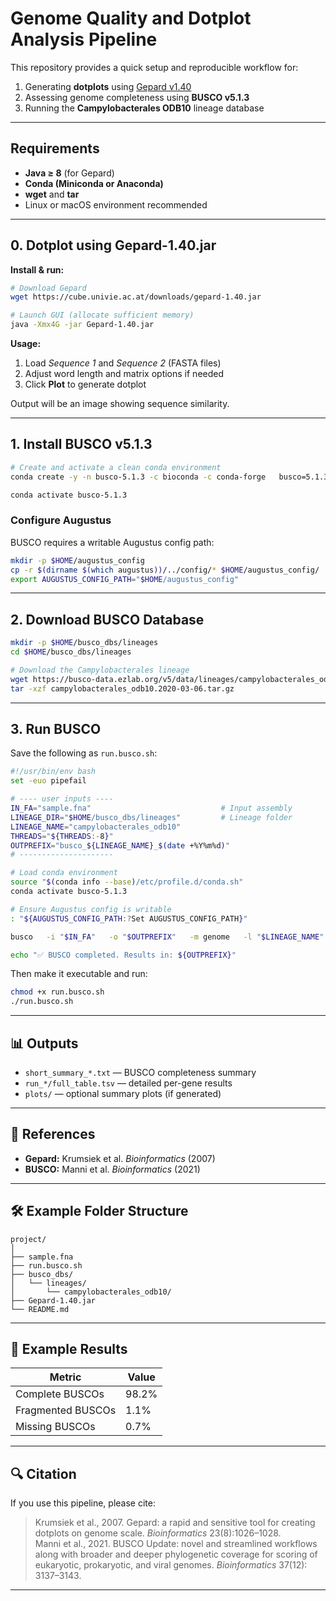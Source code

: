 # Genome Quality and Dotplot Analysis Pipeline

This repository provides a quick setup and reproducible workflow for:
1. Generating **dotplots** using [Gepard v1.40](https://cube.univie.ac.at/gepard)
2. Assessing genome completeness using **BUSCO v5.1.3**
3. Running the **Campylobacterales ODB10** lineage database

---

## Requirements

- **Java ≥ 8** (for Gepard)
- **Conda (Miniconda or Anaconda)**
- **wget** and **tar**
- Linux or macOS environment recommended

---

## 0. Dotplot using Gepard-1.40.jar

**Install & run:**

```bash
# Download Gepard
wget https://cube.univie.ac.at/downloads/gepard-1.40.jar

# Launch GUI (allocate sufficient memory)
java -Xmx4G -jar Gepard-1.40.jar
```

**Usage:**
1. Load *Sequence 1* and *Sequence 2* (FASTA files)
2. Adjust word length and matrix options if needed
3. Click **Plot** to generate dotplot

Output will be an image showing sequence similarity.

---

## 1. Install BUSCO v5.1.3

```bash
# Create and activate a clean conda environment
conda create -y -n busco-5.1.3 -c bioconda -c conda-forge   busco=5.1.3 augustus hmmer blast prodigal

conda activate busco-5.1.3
```

### Configure Augustus

BUSCO requires a writable Augustus config path:

```bash
mkdir -p $HOME/augustus_config
cp -r $(dirname $(which augustus))/../config/* $HOME/augustus_config/
export AUGUSTUS_CONFIG_PATH="$HOME/augustus_config"
```

---

## 2. Download BUSCO Database

```bash
mkdir -p $HOME/busco_dbs/lineages
cd $HOME/busco_dbs/lineages

# Download the Campylobacterales lineage
wget https://busco-data.ezlab.org/v5/data/lineages/campylobacterales_odb10.2020-03-06.tar.gz
tar -xzf campylobacterales_odb10.2020-03-06.tar.gz
```

---

## 3. Run BUSCO

Save the following as `run.busco.sh`:

```bash
#!/usr/bin/env bash
set -euo pipefail

# ---- user inputs ----
IN_FA="sample.fna"                             # Input assembly
LINEAGE_DIR="$HOME/busco_dbs/lineages"         # Lineage folder
LINEAGE_NAME="campylobacterales_odb10"
THREADS="${THREADS:-8}"
OUTPREFIX="busco_${LINEAGE_NAME}_$(date +%Y%m%d)"
# ---------------------

# Load conda environment
source "$(conda info --base)/etc/profile.d/conda.sh"
conda activate busco-5.1.3

# Ensure Augustus config is writable
: "${AUGUSTUS_CONFIG_PATH:?Set AUGUSTUS_CONFIG_PATH}"

busco   -i "$IN_FA"   -o "$OUTPREFIX"   -m genome   -l "$LINEAGE_NAME"   --offline   --download_path "$LINEAGE_DIR"   --cpu "$THREADS"   --force

echo "✅ BUSCO completed. Results in: ${OUTPREFIX}"
```

Then make it executable and run:

```bash
chmod +x run.busco.sh
./run.busco.sh
```

---

## 📊 Outputs

- `short_summary_*.txt` — BUSCO completeness summary  
- `run_*/full_table.tsv` — detailed per-gene results  
- `plots/` — optional summary plots (if generated)  

---

## 🧾 References

- **Gepard:** Krumsiek et al. *Bioinformatics* (2007)  
- **BUSCO:** Manni et al. *Bioinformatics* (2021)  

---

## 🛠 Example Folder Structure

```
project/
│
├── sample.fna
├── run.busco.sh
├── busco_dbs/
│   └── lineages/
│       └── campylobacterales_odb10/
├── Gepard-1.40.jar
└── README.md
```

---

## 🧪 Example Results

| Metric | Value |
|--------|--------|
| Complete BUSCOs | 98.2% |
| Fragmented BUSCOs | 1.1% |
| Missing BUSCOs | 0.7% |

---

## 🔍 Citation

If you use this pipeline, please cite:

> Krumsiek et al., 2007. Gepard: a rapid and sensitive tool for creating dotplots on genome scale. *Bioinformatics* 23(8):1026–1028.  
> Manni et al., 2021. BUSCO Update: novel and streamlined workflows along with broader and deeper phylogenetic coverage for scoring of eukaryotic, prokaryotic, and viral genomes. *Bioinformatics* 37(12): 3137–3143.

---
